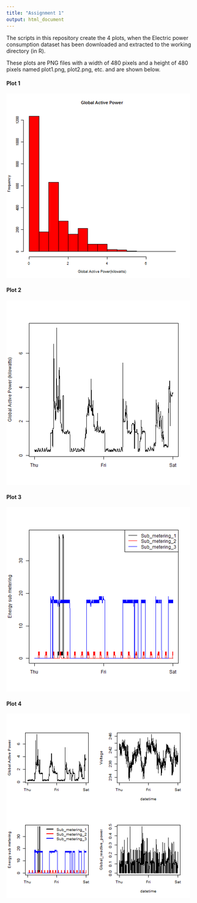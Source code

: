 ```yaml
---
title: "Assignment 1"
output: html_document
---
```

The scripts in this repository create the 4 plots, when the Electric power consumption dataset has been downloaded and extracted to the working directory (in R). 

These plots are PNG files with a width of 480 pixels and a height of 480 pixels named plot1.png, plot2.png, etc. and are shown below.

#### Plot 1
![plot 1](plot1.png) 

#### Plot 2
![plot 2](plot2.png) 

#### Plot 3
![plot 3](plot3.png) 

#### Plot 4
![plot 4](plot4.png) 
